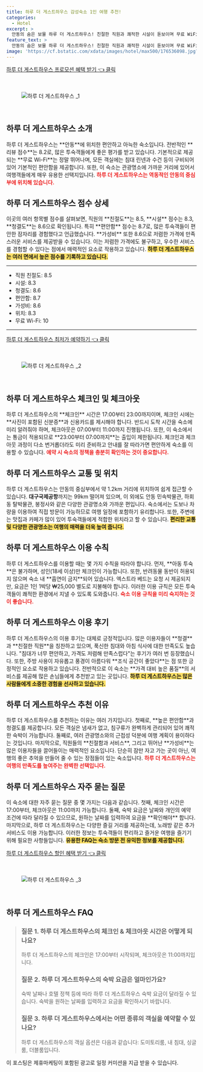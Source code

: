 ```yaml
---
title: 하루 더 게스트하우스 감성숙소 1인 여행 추천!
categories:
  - Hotel
excerpt: >
  안동의 숨은 보물 하루 더 게스트하우스! 친절한 직원과 쾌적한 시설이 돋보이며 무료 WiFi와 맛있는 조식으로 편안한 여행을 완성하세요. 가성비 좋은 선택이 기다립니다!
feature_text: >
  안동의 숨은 보물 하루 더 게스트하우스! 친절한 직원과 쾌적한 시설이 돋보이며 무료 WiFi와 맛있는 조식으로 편안한 여행을 완성하세요. 가성비 좋은 선택이 기다립니다!
image: 'https://cf.bstatic.com/xdata/images/hotel/max500/176536098.jpg?k=df70e53ba0594049d0d05b63cdfdfcecb1b4ccbf592a2f79ec34ae3288b03e80&o=&hp=1'
---
```


<p><a class="modoo-button" href="https://tinyurl.com/2dpe2vuh" rel="nofollow noopener">하루 더 게스트하우스  프로모션 혜택 받기 👈 클릭</a></p><br/>
<figure class="image"><img alt="하루 더 게스트하우스 _1" src="https://cf.bstatic.com/xdata/images/hotel/max1024x768/200350441.jpg?k=2713f223601af76b2c04379a0e1fdb0fe5b7e3dd13f307128befa9d577009b80&amp;o=&amp;hp=1"/></figure><br/>

<h2 id="하루_더_게스트하우스_소개">하루 더 게스트하우스 소개</h2>
<p>하루 더 게스트하우스는 **안동**에 위치한 편안하고 아늑한 숙소입니다. 전반적인 **리뷰 점수**는 8.2로, 많은 투숙객들에게 좋은 평가를 받고 있습니다. 기본적으로 제공되는 **무료 Wi-Fi**는 정말 뛰어나며, 모든 객실에는 침대 린넨과 수건 등이 구비되어 있어 기본적인 편안함을 제공합니다. 또한, 이 숙소는 관광명소에 가까운 거리에 있어서 여행객들에게 매우 유용한 선택지입니다. <b><span style="color: #ee2323;">하루 더 게스트하우스는 역동적인 안동의 중심부에 위치해 있습니다.</span></b></p>
<h2 id="하루_더_게스트하우스_점수_상세">하루 더 게스트하우스 점수 상세</h2>
<p>이곳의 여러 항목별 점수를 살펴보면, 직원의 **친절도**는 8.5, **시설** 점수는 8.3, **청결도**는 8.6으로 확인됩니다. 특히 **편안함** 점수는 8.7로, 많은 투숙객들이 편안한 잠자리를 경험했다고 언급했습니다. **가성비** 또한 8.6으로 저렴한 가격에 만족스러운 서비스를 제공받을 수 있습니다. 이는 저렴한 가격에도 불구하고, 우수한 서비스를 경험할 수 있다는 점에서 매력적인 요소로 작용하고 있습니다. <b><span style="background-color: #ffe066;">하루 더 게스트하우스는 여러 면에서 높은 점수를 기록하고 있습니다.</span></b></p>
<hr/>
<ul>
<li>직원 친절도: 8.5</li>
<li>시설: 8.3</li>
<li>청결도: 8.6</li>
<li>편안함: 8.7</li>
<li>가성비: 8.6</li>
<li>위치: 8.3</li>
<li>무료 Wi-Fi: 10</li>
</ul>
<hr/>
<p><a class="modoo-button" href="https://tinyurl.com/2dpe2vuh" rel="nofollow noopener">하루 더 게스트하우스  최저가 예약하기 👈 클릭</a></p><br/>
<figure class="image"><img alt="하루 더 게스트하우스 _2" src="https://cf.bstatic.com/xdata/images/hotel/max500/176536098.jpg?k=df70e53ba0594049d0d05b63cdfdfcecb1b4ccbf592a2f79ec34ae3288b03e80&amp;o=&amp;hp=1"/></figure><br/>
<h2 id="하루_더_게스트하우스_체크인_및_체크아웃">하루 더 게스트하우스 체크인 및 체크아웃</h2>
<p>하루 더 게스트하우스의 **체크인** 시간은 17:00부터 23:00까지이며, 체크인 시에는 **사진이 포함된 신분증**과 신용카드를 제시해야 합니다. 반드시 도착 시간을 숙소에 미리 알려줘야 하며, 체크아웃은 07:00부터 11:00까지 진행됩니다. 또한, 이 숙소에서는 통금이 적용되므로 **23:00부터 07:00까지**는 출입이 제한됩니다. 체크인과 체크아웃 과정이 다소 번거롭더라도 미리 준비하고 안내를 잘 따라가면 편안하게 숙소를 이용할 수 있습니다. <b><span style="color: #ee2323;">예약 시 숙소의 정책을 충분히 확인하는 것이 중요합니다.</span></b></p>
<h2 id="하루_더_게스트하우스_교통_및_위치">하루 더 게스트하우스 교통 및 위치</h2>
<p>하루 더 게스트하우스는 안동의 중심부에서 약 1.2km 거리에 위치하여 쉽게 접근할 수 있습니다. <b>대구국제공항</b>까지는 99km 떨어져 있으며, 이 외에도 안동 민속박물관, 하회동 탈박물관, 봉정사와 같은 다양한 관광명소와 가까운 편입니다. 숙소에서는 도보나 차량을 이용하여 직접 방문이 가능하므로 여행 일정에 포함하기 유리합니다. 또한, 주변에는 맛집과 카페가 많이 있어 투숙객들에게 적합한 위치라고 할 수 있습니다. <b><span style="background-color: #ffe066;">편리한 교통 및 다양한 관광명소는 여행의 매력을 더욱 높여 줍니다.</span></b></p>
<h2 id="하루_더_게스트하우스_이용_수칙">하루 더 게스트하우스 이용 수칙</h2>
<p>하루 더 게스트하우스를 이용할 때는 몇 가지 수칙을 따라야 합니다. 먼저, **아동 투숙**은 불가하며, 성인(18세 이상)만 체크인이 가능합니다. 또한, 반려동물 동반이 허용되지 않으며 숙소 내 **흡연이 금지**되어 있습니다. 엑스트라 베드는 요청 시 제공되지만, 요금은 1인 1박당 ₩25,000 별도로 지불해야 합니다. 이러한 이용 규칙은 모든 투숙객들이 쾌적한 환경에서 지낼 수 있도록 도와줍니다. <b><span style="color: #ee2323;">숙소 이용 규칙을 미리 숙지하는 것이 좋습니다.</span></b></p>
<h2 id="하루_더_게스트하우스_이용_후기">하루 더 게스트하우스 이용 후기</h2>
<p>하루 더 게스트하우스의 이용 후기는 대체로 긍정적입니다. 많은 이용자들이 **청결**과 **친절한 직원**을 칭찬하고 있으며, 푹신한 침대와 아침 식사에 대한 만족도도 높습니다. "침대가 너무 편안하고, 가격도 저렴해 만족스럽다"는 후기가 여러 번 등장했습니다. 또한, 주방 사용이 자유롭고 풍경이 아름다워 **조식 공간이 좋았다**는 점 또한 긍정적인 요소로 작용하고 있습니다. 전반적으로 이 숙소는 **가격 대비 높은 품질**의 서비스를 제공해 많은 손님들에게 추천받고 있는 곳입니다. <b><span style="background-color: #ffe066;">하루 더 게스트하우스는 많은 사람들에게 소중한 경험을 선사하고 있습니다.</span></b></p>
<h2 id="하루_더_게스트하우스_추천_이유">하루 더 게스트하우스 추천 이유</h2>
<p>하루 더 게스트하우스를 추천하는 이유는 여러 가지입니다. 첫째로, **높은 편안함**과 청결도를 제공합니다. 모든 객실은 냄새가 없고, 침구류가 완벽하게 관리되어 있어 쾌적한 숙박이 가능합니다. 둘째로, 여러 관광명소와의 근접성 덕분에 여행 계획이 용이하다는 것입니다. 마지막으로, 직원들의 **친절함과 서비스**, 그리고 뛰어난 **가성비**는 많은 이용자들을 끌어들이는 매력적인 요소입니다. 단순히 잠만 자고 가는 곳이 아닌, 여행의 좋은 추억을 만들어 줄 수 있는 장점들이 있는 숙소입니다. <b><span style="color: #ee2323;">하루 더 게스트하우스는 여행의 만족도를 높여주는 완벽한 선택입니다.</span></b></p>
<h2 id="하루_더_게스트하우스_자주_묻는_질문">하루 더 게스트하우스 자주 묻는 질문</h2>
<p>이 숙소에 대한 자주 묻는 질문 중 몇 가지는 다음과 같습니다. 첫째, 체크인 시간은 17:00부터, 체크아웃은 11:00까지 가능합니다. 둘째, 숙박 요금은 날짜와 개인의 예약 조건에 따라 달라질 수 있으므로, 원하는 날짜를 입력하여 요금을 **확인해야** 합니다. 마지막으로, 하루 더 게스트하우스는 다양한 즐길 거리를 제공하는데, 노래방 같은 추가 서비스도 이용 가능합니다. 이러한 정보는 투숙객들이 편리하고 즐거운 여행을 즐기기 위해 필요한 사항들입니다. <b><span style="background-color: #ffe066;">유용한 FAQ는 숙소 방문 전 유익한 정보를 제공합니다.</span></b></p>

<p><a class="modoo-button" href="https://tinyurl.com/2dpe2vuh" rel="nofollow noopener">하루 더 게스트하우스  할인 혜택 받기 👈 클릭</a></p><br>

<figure class="image"><img src="https://cf.bstatic.com/xdata/images/hotel/max500/442004253.jpg?k=e0d263bfb25da13c9f70eac5db4ae45909f9a6a569b2970fd0e31b68cd3823df&o=&hp=1" alt="하루 더 게스트하우스 _3"></figure><br>
<h2 id="하루 더 게스트하우스 _FAQ">하루 더 게스트하우스  FAQ</h2>
<div itemscope="" itemtype="https://schema.org/FAQPage"> 
<blockquote> 
<div itemscope="" itemprop="mainEntity" itemtype="https://schema.org/Question"> 
<h3 id="질문_1" itemprop="name">질문 1. 하루 더 게스트하우스의 체크인 & 체크아웃 시간은 어떻게 되나요?</h3> 
<div itemscope="" itemprop="acceptedAnswer" itemtype="https://schema.org/Answer"> 
<span itemprop="text"> 
<p>하루 더 게스트하우스의 체크인은 17:00부터 시작되며, 체크아웃은 11:00까지입니다.</p> 
</span> 
</div> 
</div> 

<div itemscope="" itemprop="mainEntity" itemtype="https://schema.org/Question"> 
<h3 id="질문_2" itemprop="name">질문 2. 하루 더 게스트하우스의 숙박 요금은 얼마인가요?</h3> 
<div itemscope="" itemprop="acceptedAnswer" itemtype="https://schema.org/Answer"> 
<span itemprop="text"> 
<p>숙박 날짜나 호텔 정책 등에 따라 하루 더 게스트하우스 숙박 요금이 달라질 수 있습니다. 숙박을 원하는 날짜를 입력하고 요금을 확인하시기 바랍니다.</p> 
</span> 
</div> 
</div> 

<div itemscope="" itemprop="mainEntity" itemtype="https://schema.org/Question"> 
<h3 id="질문_3" itemprop="name">질문 3. 하루 더 게스트하우스에서는 어떤 종류의 객실을 예약할 수 있나요?</h3> 
<div itemscope="" itemprop="acceptedAnswer" itemtype="https://schema.org/Answer"> 
<span itemprop="text"> 
<p>하루 더 게스트하우스의 객실 옵션은 다음과 같습니다: 도미토리룸, 내 침대, 싱글룸, 더블룸입니다.</p> 
</span> 
</div> 
</div> 
</blockquote> 
</div><p>이 포스팅은 제휴마케팅이 포함된 광고로 일정 커미션을 지급 받을 수 있습니다.</p>

